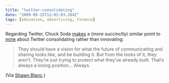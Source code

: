 ```yaml
---
title: "twitter-consolidating"
date: "2009-09-25T12:02:03.284Z"
tags: [education, advertising, finance]
---
```


<p>Regarding Twitter, Chuck Soda <a href="http://chuckskoda.com/entry/twitter-clients-farewell/">makes</a> a (more succinctly) similar point to <a href="http://newlyancient.com/2012/08/20/twitter-me">mine</a> about Twitter consolidating rather than&#xA0;innovating:</p>
<blockquote>They should have a vision for what the future of communicating and sharing looks like, and be building it. But from the looks of it, they aren&#x2019;t. They&#x2019;re just trying to protect what they&#x2019;ve already built. That&#x2019;s always a losing position&#x2026; Always.</blockquote>
<p class="via note"><span>(Via <a href="http://shawnblanc.net/2012/08/skoda-twitter/">Shawn Blanc</a>.)</span></p>
